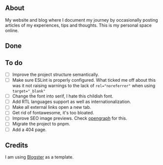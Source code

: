 ## About

My website and blog where I document my journey by occasionally posting articles of my experiences, tips and thoughts. This is my personal space online.

## Done

## To do

- [ ] Improve the project structure semantically.
- [ ] Make sure ESLint is properly configured. What ticked me off about this was it not raising warnings to the lack of `rel="noreferrer"` when using `target="_blank"`
- [ ] Change the font into serif, I hate this childish font.
- [ ] Add RTL languages support as well as internationalization.
- [ ] Make all external links open a new tab.
- [ ] Get rid of fontawesome, it's too bloated.
- [ ] Improve SEO image previews. Check [opengraph](https://www.opengraph.xyz/) for this.
- [ ] Migrate the project to pnpm.
- [ ] Add a 404 page.

## Credits

I am using [Blogster](https://github.com/flexdinesh/blogster) as a template.
